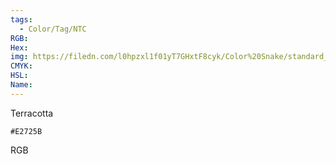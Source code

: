 ```yaml
---
tags:
  - Color/Tag/NTC
RGB:
Hex:
img: https://filedn.com/l0hpzxl1f01yT7GHxtF8cyk/Color%20Snake/standard_csv_to_svg//E2725B.svg
CMYK:
HSL:
Name:
---
```

Terracotta
```palette
#E2725B
```
RGB
